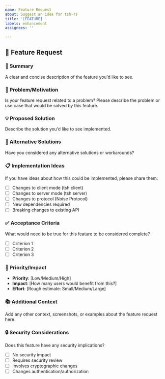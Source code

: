 ```yaml
---
name: Feature Request
about: Suggest an idea for tsh-rs
title: '[FEATURE] '
labels: enhancement
assignees: ''

---
```


## 🚀 Feature Request

### 📝 Summary
A clear and concise description of the feature you'd like to see.

### 🤔 Problem/Motivation
Is your feature request related to a problem? Please describe the problem or use case that would be solved by this feature.

### 💡 Proposed Solution
Describe the solution you'd like to see implemented.

### 🔄 Alternative Solutions
Have you considered any alternative solutions or workarounds?

### 📋 Implementation Ideas
If you have ideas about how this could be implemented, please share them:

- [ ] Changes to client mode (tsh client)
- [ ] Changes to server mode (tsh server)  
- [ ] Changes to protocol (Noise Protocol)
- [ ] New dependencies required
- [ ] Breaking changes to existing API

### ✅ Acceptance Criteria
What would need to be true for this feature to be considered complete?

- [ ] Criterion 1
- [ ] Criterion 2
- [ ] Criterion 3

### 🎯 Priority/Impact
- **Priority**: [Low/Medium/High]
- **Impact**: [How many users would benefit from this?]
- **Effort**: [Rough estimate: Small/Medium/Large]

### 📚 Additional Context
Add any other context, screenshots, or examples about the feature request here.

### 🔒 Security Considerations
Does this feature have any security implications?

- [ ] No security impact
- [ ] Requires security review
- [ ] Involves cryptographic changes
- [ ] Changes authentication/authorization